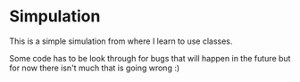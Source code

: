 # Simpulation
This is a simple simulation from where I learn to use classes.

Some code has to be look through for bugs that will happen in the future 
but for now there isn't much that is going wrong :)